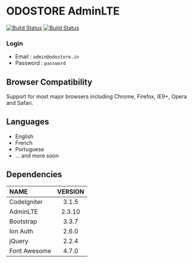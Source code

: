 # ODOSTORE AdminLTE

[![Build Status](https://img.shields.io/badge/odostore-codeigniter-brightgreen.svg?style=flat)](http://www.odostore.in)
[![Build Status](https://img.shields.io/badge/odostore-adminlte-red.svg?style=flat)](http://www.odostore.in)

### Login

- Email : `admin@odostore.in`
- Password : `password`

## Browser Compatibility

Support for most major browsers including Chrome, Firefox, IE9+, Opera and Safari.

## Languages

- English
- French
- Portuguese
- ... and more soon

## Dependencies

| NAME         | VERSION |
| :----------- | :-----: |
| CodeIgniter  |  3.1.5  |
| AdminLTE     | 2.3.10  |
| Bootstrap    |  3.3.7  |
| Ion Auth     |  2.6.0  |
| jQuery       |  2.2.4  |
| Font Awesome |  4.7.0  |
